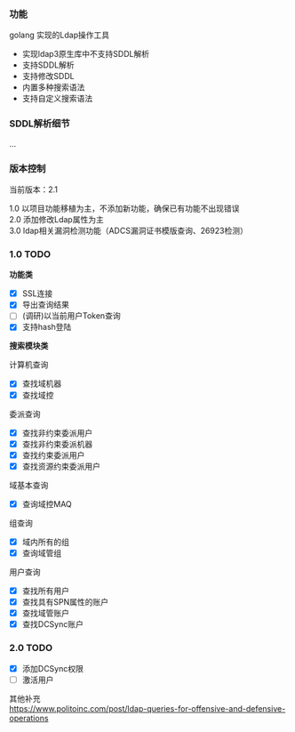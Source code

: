 ### 功能

golang 实现的Ldap操作工具

- 实现ldap3原生库中不支持SDDL解析
- 支持SDDL解析
- 支持修改SDDL
- 内置多种搜索语法
- 支持自定义搜索语法

### SDDL解析细节

...

### 版本控制
当前版本：2.1

1.0 以项目功能移植为主，不添加新功能，确保已有功能不出现错误  
2.0 添加修改Ldap属性为主  
3.0 ldap相关漏洞检测功能（ADCS漏洞证书模版查询、26923检测）

### 1.0 TODO

**功能类**  
- [x] SSL连接  
- [x] 导出查询结果  
- [ ] (调研)以当前用户Token查询
- [x] 支持hash登陆

**搜索模块类**  

计算机查询
- [x] 查找域机器  
- [x] 查找域控  

委派查询
- [x] 查找非约束委派用户    
- [x] 查找非约束委派机器  
- [x] 查找约束委派用户  
- [x] 查找资源约束委派用户  

域基本查询
- [x] 查询域控MAQ  

组查询
- [x] 域内所有的组  
- [x] 查询域管组  

用户查询
- [x] 查找所有用户  
- [x] 查找具有SPN属性的账户  
- [x] 查找域管账户  
- [x] 查找DCSync账户

### 2.0 TODO

- [x] 添加DCSync权限
- [ ] 激活用户

其他补充  
https://www.politoinc.com/post/ldap-queries-for-offensive-and-defensive-operations
